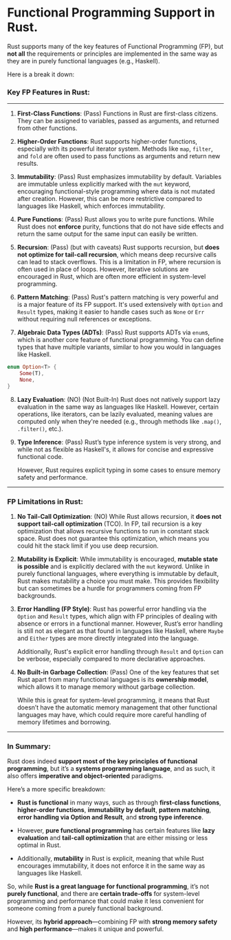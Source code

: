 # Functional Programming Support in Rust.

Rust supports many of the key features of Functional Programming (FP), but **not all** the requirements or 
principles are implemented in the same way as they are in purely functional languages (e.g., Haskell). 

Here is a break it down:

### Key FP Features in Rust:
---

1. **First-Class Functions**: (Pass)
   Functions in Rust are first-class citizens. 
   They can be assigned to variables, passed as arguments, and returned from other functions.

2. **Higher-Order Functions**: 
   Rust supports higher-order functions, especially with its powerful iterator system. 
   Methods like `map`, `filter`, and `fold` are often used to pass functions as arguments and return new 
   results.

3. **Immutability**: (Pass)
   Rust emphasizes immutability by default. 
   Variables are immutable unless explicitly marked with the `mut` keyword, encouraging functional-style 
   programming where data is not mutated after creation. 
   However, this can be more restrictive compared to languages like Haskell, which enforces immutability.

4. **Pure Functions**: (Pass)
   Rust allows you to write pure functions. 
   While Rust does not **enforce** purity, functions that do not have side effects and return the same 
   output for the same input can easily be written.

5. **Recursion**: (Pass) (but with caveats)
   Rust supports recursion, but **does not optimize for tail-call recursion**, which means deep recursive 
   calls can lead to stack overflows. 
   This is a limitation in FP, where recursion is often used in place of loops. 
   However, iterative solutions are encouraged in Rust, which are often more efficient in system-level 
   programming.

6. **Pattern Matching**: (Pass)
   Rust's pattern matching is very powerful and is a major feature of its FP support. 
   It's used extensively with `Option` and `Result` types, making it easier to handle cases such as 
   `None` or `Err` without requiring null references or exceptions.

7. **Algebraic Data Types (ADTs)**: (Pass)
   Rust supports ADTs via `enum`s, which is another core feature of functional programming. 
   You can define types that have multiple variants, similar to how you would in languages like Haskell.

```rust
enum Option<T> {
    Some(T),
    None,
}
```

8. **Lazy Evaluation**: (NO) (Not Built-In)
   Rust does not natively support lazy evaluation in the same way as languages like Haskell. 
   However, certain operations, like iterators, can be lazily evaluated, meaning values are computed only 
   when they're needed (e.g., through methods like `.map()`, `.filter()`, etc.).

9. **Type Inference**: (Pass)
   Rust’s type inference system is very strong, and while not as flexible as Haskell's, it allows for 
   concise and expressive functional code. 

   However, Rust requires explicit typing in some cases to ensure memory safety and performance.

---

### **FP Limitations in Rust:**

1. **No Tail-Call Optimization**: (NO)
   While Rust allows recursion, it **does not support tail-call optimization** (TCO). 
   In FP, tail recursion is a key optimization that allows recursive functions to run in constant stack 
   space. 
   Rust does not guarantee this optimization, which means you could hit the stack limit if you use deep 
   recursion.

2. **Mutability is Explicit**: 
   While immutability is encouraged, **mutable state is possible** and is explicitly declared with the 
   `mut` keyword. 
   Unlike in purely functional languages, where everything is immutable by default, Rust makes mutability a
   choice you must make. 
   This provides flexibility but can sometimes be a hurdle for programmers coming from FP backgrounds.

3. **Error Handling (FP Style)**: 
   Rust has powerful error handling via the `Option` and `Result` types, which align with FP principles of 
   dealing with absence or errors in a functional manner. 
   However, Rust’s error handling is still not as elegant as that found in languages like Haskell, where 
   `Maybe` and `Either` types are more directly integrated into the language. 

   Additionally, Rust's explicit error handling through `Result` and `Option` can be verbose, especially 
   compared to more declarative approaches.

4. **No Built-in Garbage Collection**: (Pass)
   One of the key features that set Rust apart from many functional languages is its **ownership model**, 
   which allows it to manage memory without garbage collection. 

   While this is great for system-level programming, it means that Rust doesn’t have the automatic memory 
   management that other functional languages may have, which could require more careful handling of memory 
   lifetimes and borrowing.

---

### **In Summary**:

Rust does indeed **support most of the key principles of functional programming**, but it’s a 
**systems programming language**, and as such, it also offers **imperative and object-oriented** paradigms. 

Here’s a more specific breakdown:

* **Rust is functional** in many ways, such as through **first-class functions**, **higher-order functions**,
  **immutability by default**, **pattern matching**, **error handling via Option and Result**, and 
  **strong type inference**.

* However, **pure functional programming** has certain features like **lazy evaluation** and 
  **tail-call optimization** that are either missing or less optimal in Rust.

* Additionally, **mutability** in Rust is explicit, meaning that while Rust encourages immutability, it does
  not enforce it in the same way as languages like Haskell.

So, while **Rust is a great language for functional programming**, it’s not **purely functional**, and there 
are **certain trade-offs** for system-level programming and performance that could make it less convenient 
for someone coming from a purely functional background. 

However, its **hybrid approach**—combining FP with **strong memory safety** and **high performance**—makes 
it unique and powerful.


